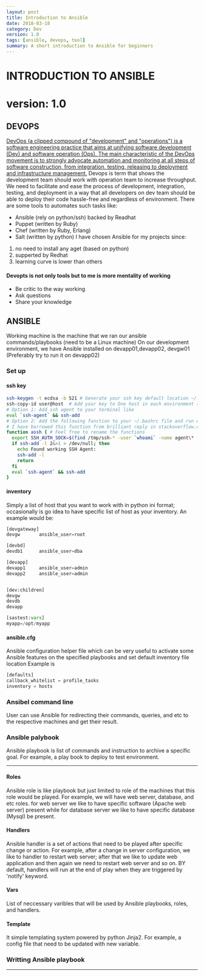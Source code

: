 ```yaml
---
layout: post
title: Introduction to Ansible
date: 2018-03-18
category: Dev
version: 1.0
tags: [ansible, devops, tool]
summary: A short introduction to Ansible for beginners
---
```


# INTRODUCTION TO ANSIBLE
# version: 1.0

## DEVOPS
[DevOps (a clipped compound of "development" and "operations") is a software engineering practice that aims at unifying software development (Dev) and software operation (Ops). The main characteristic of the DevOps movement is to strongly advocate automation and monitoring at all steps of software construction, from integration, testing, releasing to deployment and infrastructure management.](https://en.wikipedia.org/wiki/DevOps)
Devops is term that shows the development team should work with operation team to increase throughput. We need to facilitate and ease the process of development, integration, testing, and deployment in a way that all developers on dev team should be able to deploy their code hassle-free and regardless of environment.
There are some tools to automates such tasks like:
* Ansible (rely on python/ssh) backed by Readhat
* Puppet (written by Ruby)
* Chef (written by Ruby, Erlang)
* Salt (written by python)
I have chosen Ansible for my projects since:
1. no need to install any aget (based on python)
2. supperted by Redhat
3. learning curve is lower than others

#### Devopts is not only tools but to me is more mentality of working
* Be critic to the way working 
* Ask questions
* Share your knowledge

## ANSIBLE
Working machine is the machine that we ran our ansible commands/playbooks (need to be a Linux machine)
On our development environment, we have Ansible installed on devapp01,devapp02, devgw01 (Preferably try to run it on devapp02)
### Set up
#### ssh key
```bash
ssh-keygen -t ecdsa -b 521 # Generate your ssh key default location ~/.shh/
ssh-copy-id user@host  # Add your key to One host in each environment (Dev, Test, Prod)
# Option 1: Add ssh agent to your terminal like
eval `ssh-agent` && ssh-add
# Option 2: Add the following function to your ~/.bashrc file and run each time you like
# I have borrowed this function from brilliant reply in stackoverflow.com
function assh { # Feel free to rename the functions
  export SSH_AUTH_SOCK=$(find /tmp/ssh-* -user `whoami` -name agent\* -printf '%T@ %p\n' 2>/dev/null | sort -k 1nr | sed 's/^[^ ]* //' | head -n 1)
  if ssh-add -l 2&>1 > /dev/null; then
    echo Found working SSH Agent:
    ssh-add -l
    return
  fi
  eval `ssh-agent` && ssh-add
} 
```
#### inventory
Simply a list of host that you want to work with in python ini format; occasionally is go idea to have specific list of host as your inventory. An example would be:
```python
[devgateway]
devgw       ansible_user=root

[devbd]
devdb1      ansible_user=dba

[devapp]
devapp1     ansible_user=admin
devapp2     ansible_user=admin


[dev:children]
devgw
devdb
devapp

[sastest:vars]
myapp=/opt/myapp
```

#### ansible.cfg
Ansible configuration helper file which can be very useful to activate some Ansible features on the specified playbooks and set default inventory file location
Example is
```python
[defaults]
callback_whitelist = profile_tasks
inventory = hosts
```

### Ansibel command line
User can use Ansible for redirecting their commands, queries, and etc to the respective machines and get their result.

### Ansible palybook
Ansible playbook is list of commands and instruction to archive a specific goal. For example, a play book to deploy to test environment.

***

#### Roles 
Ansible role is like playbook but just limited to role of the machines that this role would be played. For example, we will have web server, database, and etc roles. for web server we like to have specific software (Apache web server) present while for database server we like to have specific database (Mysql) be present.

#### Handlers
Ansible handler is a set of actions that need to be played after specific change or action. For example, after a change in server configuration, we like to handler to restart web server; after that we like to update web application and then again we need to restart web server and so on. BY default, handlers will run at the end of play when they are triggered by 'notify' keyword.

#### Vars
List of neccessary varibles that will be used by Ansible playbooks, roles, and handlers.

#### Template
It simple templating system powered by python Jinja2. For example, a config file that need to be updated with new variable.

### Writting Ansible playbook

***
